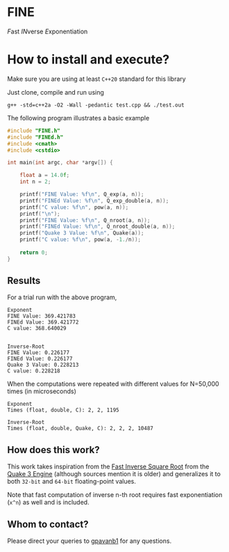 # FINE

*F*ast *IN*verse *E*xponentiation


# How to install and execute?

Make sure you are using at least `C++20` standard for this library 

Just clone, compile and run using
```
g++ -std=c++2a -O2 -Wall -pedantic test.cpp && ./test.out
```

The following program illustrates a basic example
```cpp
#include "FINE.h"
#include "FINEd.h"
#include <cmath>
#include <cstdio>

int main(int argc, char *argv[]) {

    float a = 14.0f;
    int n = 2;

    printf("FINE Value: %f\n", Q_exp(a, n));
    printf("FINEd Value: %f\n", Q_exp_double(a, n));
    printf("C value: %f\n", pow(a, n));
    printf("\n");
    printf("FINE Value: %f\n", Q_nroot(a, n));
    printf("FINEd Value: %f\n", Q_nroot_double(a, n));
    printf("Quake 3 Value: %f\n", Quake(a));
    printf("C value: %f\n", pow(a, -1./n));
    
    return 0;
}
```

## Results

For a trial run with the above program,

```
Exponent
FINE Value: 369.421783
FINEd Value: 369.421772
C value: 368.640029


Inverse-Root
FINE Value: 0.226177
FINEd Value: 0.226177
Quake 3 Value: 0.228213
C value: 0.228218
```

When the computations were repeated with different values for N=50,000 times (in microseconds)

```
Exponent
Times (float, double, C): 2, 2, 1195

Inverse-Root
Times (float, double, Quake, C): 2, 2, 2, 10487
```

## How does this work?

This work takes inspiration from the [Fast Inverse Square Root](https://en.wikipedia.org/wiki/Fast_inverse_square_root) from the [Quake 3 Engine](https://en.wikipedia.org/wiki/Quake_III_Arena) (although sources mention it is older) and generalizes it to both `32-bit` and `64-bit` floating-point values.

Note that fast computation of inverse n-th root requires fast exponentiation (`x^n`) as well and is included.


## Whom to contact?

Please direct your queries to [gpavanb1](http://github.com/gpavanb1)
for any questions.
